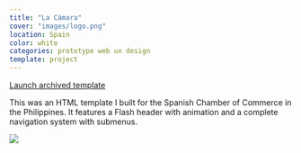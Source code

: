 ```yaml
---
title: "La Cámara"
cover: "images/logo.png"
location: Spain
color: white
categories: prototype web ux design
template: project
---
```


<p class="align-center">
<a class="btn external" role="button" href="http://work.joanmira.com/webs/lacamara" target="_blank">Launch archived template</a>
</p>

This was an HTML template I built for the Spanish Chamber of Commerce in the Philippines. It features a Flash header with animation and a complete navigation system with submenus.

![](/work/la-camara/images/1.png)

